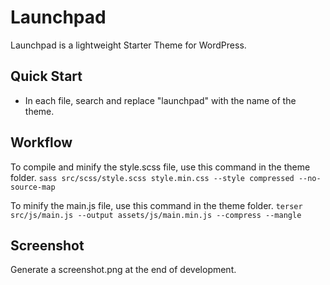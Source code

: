 # Launchpad
Launchpad is a lightweight Starter Theme for WordPress.


## Quick Start

- In each file, search and replace "launchpad" with the name of the theme.


## Workflow

To compile and minify the style.scss file, use this command in the theme folder.
```sass src/scss/style.scss style.min.css --style compressed --no-source-map```

To minify the main.js file, use this command in the theme folder.
```terser src/js/main.js --output assets/js/main.min.js --compress --mangle```

## Screenshot
Generate a screenshot.png at the end of development.